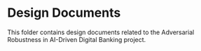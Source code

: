 # Design Documents

This folder contains design documents related to the Adversarial Robustness in AI-Driven Digital Banking project.